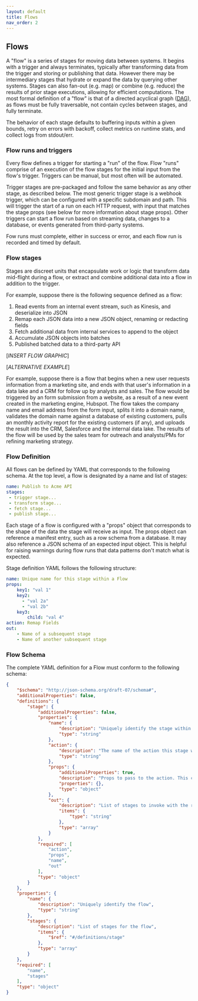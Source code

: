```yaml
---
layout: default
title: Flows
nav_order: 2
---
```


## Flows

A "flow" is a series of stages for moving data between systems. It begins with a trigger and always terminates, typically after transforming data from the trigger and storing or publishing that data. However there may be intermediary stages that hydrate or expand the data by querying other systems. Stages can also fan-out (e.g. map) or combine (e.g. reduce) the results of prior stage executions, allowing for efficient computations. The most formal definition of a "flow" is that of a directed acyclical graph ([DAG](https://en.wikipedia.org/wiki/Directed_acyclic_graph)), as flows must be fully traversable, not contain cycles between stages, and fully terminate.

The behavior of each stage defaults to buffering inputs within a given bounds, retry on errors with backoff, collect metrics on runtime stats, and collect logs from stdout/err.

### Flow runs and triggers
Every flow defines a trigger for starting a "run" of the flow. Flow "runs" comprise of an execution of the flow stages for the initial input from the flow's trigger. Triggers can be manual, but most often will be automated.

Trigger stages are pre-packaged and follow the same behavior as any other stage, as described below. The most generic trigger stage is a webhook trigger, which can be configured with a specific subdomain and path. This will trigger the start of a run on each HTTP request, with input that matches the stage props (see below for more information about stage props). Other triggers can start a flow run based on streaming data, changes to a database, or events generated from third-party systems.

Fow runs must complete, either in success or error, and each flow run is recorded and timed by default.

### Flow stages
Stages are discreet units that encapsulate work or logic that transform data mid-flight during a flow, or extract and combine additional data into a flow in addition to the trigger.

For example, suppose there is the following sequence defined as a flow:
 1. Read events from an internal event stream, such as Kinesis, and deserialize into JSON
 2. Remap each JSON data into a new JSON object, renaming or redacting fields
 3. Fetch additional data from internal services to append to the object
 4. Accumulate JSON objects into batches
 5. Published batched data to a third-party API

[_INSERT FLOW GRAPHIC_]
 
[_ALTERNATIVE EXAMPLE_]

For example, suppose there is a flow that begins when a new user requests information from a marketing site, and ends with that user's information in a data lake and a CRM for follow up by analysts and sales. The flow would be triggered by an form submission from a website, as a result of a new event created in the marketing engine, Hubspot. The flow takes the company name and email address from the form input, splits it into a domain name, validates the domain name against a database of existing customers, pulls an monthly activity report for the existing customers (if any), and uploads the result into the CRM, Salesforce and the internal data lake. The results of the flow will be used by the sales team for outreach and analysts/PMs for refining marketing strategy.

### Flow Definition

All flows can be defined by YAML that corresponds to the following schema. At the top level, a flow is designated by a name and list of stages:

```yaml
name: Publish to Acme API
stages:
 - trigger stage...
 - transform stage...
 - fetch stage...
 - publish stage...
```

Each stage of a flow is configured with a "props" object that corresponds to the shape of the data the stage will receive as input. The props object can reference a manifest entry, such as a row schema from a database. It may also reference a JSON schema of an expected input object. This is helpful for raising warnings during flow runs that data patterns don't match what is expected.

Stage definition YAML follows the following structure:
```yaml
name: Unique name for this stage within a Flow
props:
    key1: "val 1"
    key2:
      - "val 2a"
      - "val 2b"
    key3:
        child: "val 4"
action: Remap Fields
out:
    - Name of a subsequent stage
    - Name of another subsequent stage
```

### Flow Schema
The complete YAML definition for a Flow must conform to the following schema:

```json
{
    "$schema": "http://json-schema.org/draft-07/schema#",
    "additionalProperties": false,
    "definitions": {
        "stage": {
            "additionalProperties": false,
            "properties": {
                "name": {
                    "description": "Uniquely identify the stage within a flow",
                    "type": "string"
                },
                "action": {
                    "description": "The name of the action this stage will perform. The name could be custom to identify this stage, or correspond to a packaged stage.",
                    "type": "string"
                },
                "props": {
                    "additionalProperties": true,
                    "description": "Props to pass to the action. This can be a json schema, loosely define data types or reference manifest items.",
                    "properties": {},
                    "type": "object"
                },
                "out": {
                    "description": "List of stages to invoke with the result of this stage.",
                    "items": {
                        "type": "string"
                    },
                    "type": "array"
                }
            },
            "required": [
                "action",
                "props",
                "name",
                "out"
            ],
            "type": "object"
        }
    },
    "properties": {
        "name": {
            "description": "Uniquely identify the flow",
            "type": "string"
        },
        "stages": {
            "description": "List of stages for the flow",
            "items": {
                "$ref": "#/definitions/stage"
            },
            "type": "array"
        }
    },
    "required": [
        "name",
        "stages"
    ],
    "type": "object"
}
```